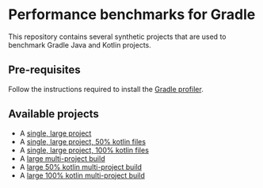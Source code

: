 # Performance benchmarks for Gradle

This repository contains several synthetic projects that are used to benchmark Gradle Java and Kotlin projects.

## Pre-requisites

Follow the instructions required to install the [Gradle profiler](https://github.com/gradle/gradle-profiler).

## Available projects

- A [single, large project](single-large-project)
- A [single, large project, 50% kotlin files](single-large-half-kotlin-project)
- A [single, large project, 100% kotlin files](single-large-kotlin-project)
- A [large multi-project build](large-multiproject)
- A [large 50% kotlin multi-project build](large-half-kotlin-multiproject)
- A [large 100% kotlin multi-project build](large-kotlin-multiproject)
